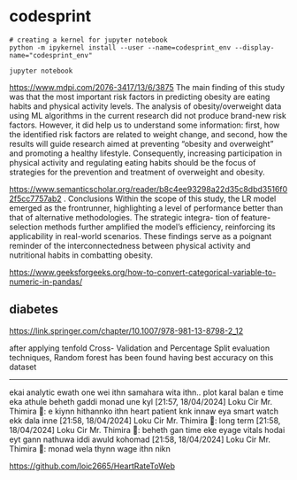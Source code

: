 # codesprint

```
# creating a kernel for jupyter notebook
python -m ipykernel install --user --name=codesprint_env --display-name="codesprint_env"

jupyter notebook
```

https://www.mdpi.com/2076-3417/13/6/3875
The main finding of this study was that the most important risk factors in predicting obesity are eating habits and physical activity levels. The analysis of obesity/overweight data using ML algorithms in the current research did not produce brand-new risk factors. However, it did help us to understand some information: first, how the identified risk factors are related to weight change, and second, how the results will guide research aimed at preventing “obesity and overweight” and promoting a healthy lifestyle. Consequently, increasing participation in physical activity and regulating eating habits should be the focus of strategies for the prevention and treatment of overweight and obesity.

https://www.semanticscholar.org/reader/b8c4ee93298a22d35c8dbd3516f02f5cc7757ab2
. Conclusions
Within the scope of this study, the LR model emerged as the frontrunner, highlighting
a level of performance better than that of alternative methodologies. The strategic integra-
tion of feature-selection methods further amplified the model’s efficiency, reinforcing its
applicability in real-world scenarios. These findings serve as a poignant reminder of the
interconnectedness between physical activity and nutritional habits in combatting obesity.

https://www.geeksforgeeks.org/how-to-convert-categorical-variable-to-numeric-in-pandas/

## diabetes

https://link.springer.com/chapter/10.1007/978-981-13-8798-2_12

after applying tenfold Cross- Validation and Percentage Split evaluation techniques, Random forest has been found having best accuracy on this dataset

---

ekai analytic ewath one wei ithn samahara wita ithn.. plot karal balan e time eka athule beheth gaddi monad une kyl
[21:57, 18/04/2024] Loku Cir Mr. Thimira 👻: e kiynn hithannko ithn heart patient knk innaw eya smart watch ekk dala inne
[21:58, 18/04/2024] Loku Cir Mr. Thimira 👻: long term
[21:58, 18/04/2024] Loku Cir Mr. Thimira 👻: beheth gan time eke eyage vitals hodai eyt gann nathuwa iddi awuld kohomad
[21:58, 18/04/2024] Loku Cir Mr. Thimira 👻: monad wela thynn wage ithn nikn

https://github.com/loic2665/HeartRateToWeb
